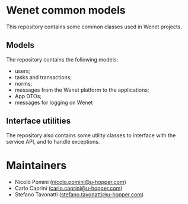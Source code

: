 # Wenet common models
This repository contains some common classes used in Wenet projects.

## Models
The repository contains the following models:
- users;
- tasks and transactions;
- norms;
- messages from the Wenet platform to the applications;
- App DTOs;
- messages for logging on Wenet

## Interface utilities
The repository also contains some utility classes to interface with the service API, and to handle exceptions.

# Maintainers

- Nicolò Pomini (nicolo.pomini@u-hopper.com)
- Carlo Caprini (carlo.caprini@u-hopper.com)
- Stefano Tavonatti (stefano.tavonatti@u-hopper.com)
